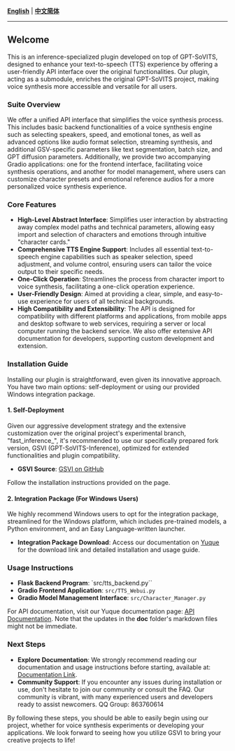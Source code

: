 
[**English**](./README.md) | [**中文简体**](./docs/cn/README.md) 

---

## Welcome
This is an inference-specialized plugin developed on top of GPT-SoVITS, designed to enhance your text-to-speech (TTS) experience by offering a user-friendly API interface over the original functionalities. Our plugin, acting as a submodule, enriches the original GPT-SoVITS project, making voice synthesis more accessible and versatile for all users.
### **Suite Overview**
We offer a unified API interface that simplifies the voice synthesis process. This includes basic backend functionalities of a voice synthesis engine such as selecting speakers, speed, and emotional tones, as well as advanced options like audio format selection, streaming synthesis, and additional GSV-specific parameters like text segmentation, batch size, and GPT diffusion parameters.
Additionally, we provide two accompanying Gradio applications: one for the frontend interface, facilitating voice synthesis operations, and another for model management, where users can customize character presets and emotional reference audios for a more personalized voice synthesis experience.
### **Core Features**

- **High-Level Abstract Interface**: Simplifies user interaction by abstracting away complex model paths and technical parameters, allowing easy import and selection of characters and emotions through intuitive "character cards."
- **Comprehensive TTS Engine Support**: Includes all essential text-to-speech engine capabilities such as speaker selection, speed adjustment, and volume control, ensuring users can tailor the voice output to their specific needs.
- **One-Click Operation**: Streamlines the process from character import to voice synthesis, facilitating a one-click operation experience.
- **User-Friendly Design**: Aimed at providing a clear, simple, and easy-to-use experience for users of all technical backgrounds.
- **High Compatibility and Extensibility**: The API is designed for compatibility with different platforms and applications, from mobile apps and desktop software to web services, requiring a server or local computer running the backend service. We also offer extensive API documentation for developers, supporting custom development and extension.
### **Installation Guide**
Installing our plugin is straightforward, even given its innovative approach. You have two main options: self-deployment or using our provided Windows integration package.
#### **1. Self-Deployment**
Given our aggressive development strategy and the extensive customization over the original project's experimental branch, "fast_inference_", it's recommended to use our specifically prepared fork version, GSVI (GPT-SoVITS-Inference), optimized for extended functionalities and plugin compatibility.

- **GSVI Source**: [GSVI on GitHub](https://github.com/X-T-E-R/GPT-SoVITS-Inference)

Follow the installation instructions provided on the page.
#### **2. Integration Package (For Windows Users)**
We highly recommend Windows users to opt for the integration package, streamlined for the Windows platform, which includes pre-trained models, a Python environment, and an Easy Language-written launcher.

- **Integration Package Download**: Access our documentation on [Yuque](https://www.yuque.com/xter/zibxlp/kkicvpiogcou5lgp) for the download link and detailed installation and usage guide.
### **Usage Instructions**

- **Flask Backend Program**: `src/tts_backend.py``
- **Gradio Frontend Application**: `src/TTS_Webui.py`
- **Gradio Model Management Interface**: `src/Character_Manager.py`

For API documentation, visit our Yuque documentation page: [API Documentation](https://www.yuque.com/xter/zibxlp/knu8p82lb5ipufqy). Note that the updates in the **doc** folder's markdown files might not be immediate.
### **Next Steps**

- **Explore Documentation**: We strongly recommend reading our documentation and usage instructions before starting, available at: [Documentation Link](https://www.yuque.com/xter/zibxlp).
- **Community Support**: If you encounter any issues during installation or use, don't hesitate to join our community or consult the FAQ. Our community is vibrant, with many experienced users and developers ready to assist newcomers. QQ Group: 863760614

By following these steps, you should be able to easily begin using our project, whether for voice synthesis experiments or developing your applications. We look forward to seeing how you utilize GSVI to bring your creative projects to life!